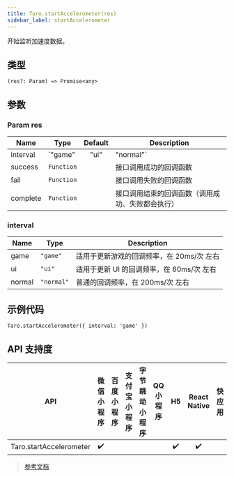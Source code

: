 ```yaml
---
title: Taro.startAccelerometer(res)
sidebar_label: startAccelerometer
---
```


开始监听加速度数据。

## 类型

```tsx
(res?: Param) => Promise<any>
```

## 参数

### Param res

| Name | Type | Default | Description |
| --- | --- | :---: | --- |
| interval | `"game" | "ui" | "normal"` | `"normal"` | 监听加速度数据回调函数的执行频率 |
| success | `Function` |  | 接口调用成功的回调函数 |
| fail | `Function` |  | 接口调用失败的回调函数 |
| complete | `Function` |  | 接口调用结束的回调函数（调用成功、失败都会执行） |

### interval

| Name | Type | Description |
| --- | --- | --- |
| game | `"game"` | 适用于更新游戏的回调频率，在 20ms/次 左右 |
| ui | `"ui"` | 适用于更新 UI 的回调频率，在 60ms/次 左右 |
| normal | `"normal"` | 普通的回调频率，在 200ms/次 左右 |

## 示例代码

```tsx
Taro.startAccelerometer({ interval: 'game' })
```

## API 支持度

| API | 微信小程序 | 百度小程序 | 支付宝小程序 | 字节跳动小程序 | QQ 小程序 | H5 | React Native | 快应用 |
| :---: | :---: | :---: | :---: | :---: | :---: | :---: | :---: | :---: |
| Taro.startAccelerometer | ✔️ |  |  |  |  | ✔️ | ✔️ |  |

> [参考文档](https://developers.weixin.qq.com/miniprogram/dev/api/device/accelerometer/wx.startAccelerometer.html)
